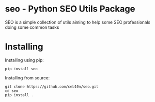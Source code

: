 # seo - Python SEO Utils Package

SEO is a simple collection of utils aiming to help some SEO professionals doing some common tasks

# Installing

Installing using pip:

```
pip install seo
```

Installing from source:

```
git clone https://github.com/ceb10n/seo.git
cd seo
pip install .
```
